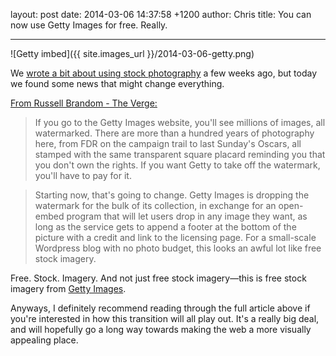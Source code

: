 layout: post
date: 2014-03-06 14:37:58 +1200
author: Chris
title: You can now use Getty Images for free. Really.

----

<!-- excerpt -->

![Getty imbed]({{ site.images_url }}/2014-03-06-getty.png)

We [wrote a bit about using stock photography](https://iwantmyname.com/blog/2014/02/need-images-for-your-site-here-are-some-tips-for-doing-it-right-tip-1-never-use-the-corporate-high-five.html) a few weeks ago, but today we found some news that might change everything.

<!-- /excerpt -->

[From Russell Brandom - The Verge:](http://www.theverge.com/2014/3/5/5475202/getty-images-made-its-pictures-free-to-use)

>If you go to the Getty Images website, you'll see millions of images, all watermarked. There are more than a hundred years of photography here, from FDR on the campaign trail to last Sunday's Oscars, all stamped with the same transparent square placard reminding you that you don't own the rights. If you want Getty to take off the watermark, you'll have to pay for it.

>Starting now, that's going to change. Getty Images is dropping the watermark for the bulk of its collection, in exchange for an open-embed program that will let users drop in any image they want, as long as the service gets to append a footer at the bottom of the picture with a credit and link to the licensing page. For a small-scale Wordpress blog with no photo budget, this looks an awful lot like free stock imagery.

Free. Stock. Imagery. And not just free stock imagery—this is free stock imagery from [Getty Images](http://www.gettyimages.com/).

Anyways, I definitely recommend reading through the full article above if you're interested in how this transition will all play out. It's a really big deal, and will hopefully go a long way towards making the web a more visually appealing place.